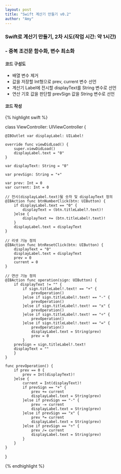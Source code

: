 ```yaml
---
layout: post
title: "Swift 계산기 만들기 v0.2"
author: "Amy"
---
```


### Swift로 계산기 만들기, 2차 시도(작업 시간: 약 1시간)
### - 중복 조건문 함수화, 변수 최소화
#### 코드 구성도
- 배열 변수 제거
- 값을 저장할 Int형으로 prev, current 변수 선언
- 계산기 Label에 전시할 displayText를 String 변수로 선언
- 연산 기호 값을 판단할 prevSign 값을 String 변수로 선언

#### 코드 작성
{% highlight swift %}

class ViewController: UIViewController {
    
    @IBOutlet var displayLabel: UILabel!
    
    override func viewDidLoad() {
        super.viewDidLoad()
        displayLabel.text = "0"
    }
    
    var displayText: String = "0"
    
    var prevSign: String = "+"
    
    var prev: Int = 0
    var current: Int = 0
    
    // 전시(displayLabel.text)될 숫자 및 displayText 정의
    @IBAction func btnNumberClick(btn: UIButton) {
        if displayLabel.text == "0" {
            displayText = (btn.titleLabel?.text)!
        }else {
            displayText += (btn.titleLabel!.text)!
        }
        displayLabel.text = displayText
    }
    
    // 리셋 기능 정의
    @IBAction func btnResetClick(btn: UIButton) {
        displayText = "0"
        displayLabel.text = displayText
        prev = 0
        current = 0
    }
    
    // 연산 기능 정의
    @IBAction func operation(sign: UIButton) {
        if displayText != "" {
            if sign.titleLabel!.text! == "+" {
                prevOperation()
            }else if sign.titleLabel!.text! == "-" {
                prevOperation()
            }else if sign.titleLabel!.text! == "x" {
                prevOperation()
            }else if sign.titleLabel!.text! == "÷" {
                prevOperation()
            }else if sign.titleLabel!.text! == "=" {
                prevOperation()
                displayLabel.text = String(prev)
                prev = 0
            }
        prevSign = sign.titleLabel!.text!
        displayText = ""
        }
    }
    
    func prevOperation() {
        if prev == 0 {
            prev = Int(displayText)!
        }else {
            current = Int(displayText)!
            if prevSign == "+" {
                prev += current
                displayLabel.text = String(prev)
            }else if prevSign == "-" {
                prev -= current
                displayLabel.text = String(prev)
            }else if prevSign == "x" {
                prev *= current
                displayLabel.text = String(prev)
            }else if prevSign == "÷" {
                prev /= current
                displayLabel.text = String(prev)
            }
        }
    }
}



{% endhighlight %}
